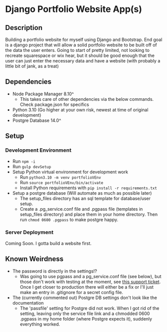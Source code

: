 # Django Portfolio Website App(s)

## Description

Building a portfolio website for myself using Django and Bootstrap. End goal is a django project that will allow a solid portfolio website to be built off of the data the user enters. Going to start of pretty limited, not looking to recreate squarespace or wix hear, but it should be good enough that the user can just enter the necessary data and have a website (with probably a little bit of jank, as a treat)

## Dependencies

- Node Package Manager 8.10^
  - This takes care of other dependencies via the below commands. Check package.json for specifics
- Python 3.10 (Go higher at your own risk, newest at time of original development)
- Postgre Database 14.0^

## Setup

### Development Environment

- Run `npm -i`
- Run `gulp devSetup`
- Setup Python virtual environment for development work
  - Run `python3.10 -m venv portfolioVEnv`
  - Run `source portfolioVEnv/bin/activate`
  - Install Python requirements with `pip install -r requirements.txt`
- Setup a postgre database (Will automate as much as possible later)
  - The setup_files directory has an sql template for database/user setup.
  - Create a .pg_service.conf file and .pgpass file (templates in setup_files directory) and place them in your home directory. Then run `chmod 0600 .pgpass` to make postgre happy.

### Server Deployment

Coming Soon. I gotta build a website first.

## Known Weirdness

- The password is directly in the settings!?
  - Was going to use pgpass and a pg_service.conf file (see below), but those don't work with testing at the moment, see [this support ticket](https://code.djangoproject.com/ticket/33685). Once I get closer to production there will either be a fix or I'll just make an entry in .gitignore for a secret config file.
- The (currently commented out) Postgre DB settings don't look like the documentation
  - The 'passfile' setting for Postgre did not work. When I got rid of the setting, leaving only the service file link and a chmodded 0600 .pgpass in my home folder (where Postgre expects it), suddenly everything worked.

